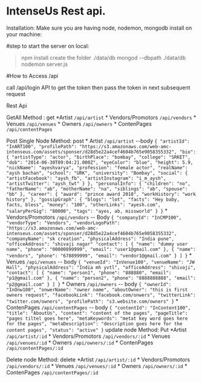 # IntenseUs Rest api.

Installation:
Make sure you are having node, nodemon, mongodb install on your machine:

#step to start the server on local:
>npm install
>create the folder ./data/db
>mongod --dbpath ./data/db
>nodemon server.js

#How to Access /api

call /api/login API to get the token then pass the token in next subsequent request


Rest Api

GetAll
   Method : get
    *Artist
        `/api/artist`
    * Vendors/Promotors
        `/api/vendors`
    * Venues
        `/api/venues`
    * Owners
        `/api/owners`
    * ContenPages
        `/api/contentPages`

Post Single Node
    Method: post
        * Artist
            `/api/artist`
            --body
                ```
                {
                    "artistId": "InART100",
                    "profilePath": "https://s3.amazonaws.com/web-amc-intenseus.com/assets/sponser/d28d5e22a4cef4604b765e9058355332",
                    "bio": {
                        "artistType": "actor",
                        "birthPlace": "bombay",
                        "college": "SRKET",
                        "dob": "2014-06-30T09:04:21.000Z",
                        "eyeColor": "blue",
                        "height": 5.9,
                        "nickName": "ayeshvarya",
                        "profession": "female actor",
                        "realName": "aysh bachan",
                        "school": "URK",
                        "university": "Bombay",
                        "social": {
                            "artistFacebook": "aysh_fb",
                            "artistInstagram": "i_m_aysh",
                            "artistTwitter": "aysh_twt"
                        }
                    },
                    "personalInfo": {
                        "children": "no",
                        "fatherName": "ab",
                        "motherName": "na",
                        "siblings": "ab",
                        "spouse": "bb"
                    },
                    "career": {
                        "award": "prince award 2018",
                        "workHistory": "work history"
                    },
                    "gossipGraph": {
                        "blogs": "lot",
                        "facts": "Hey baby, facts, bless",
                        "money": "100",
                        "otherLinks": "ayesh.com",
                        "salaryPerGig": "80000",
                        "tags": "ayes, ab, missworld"
                    }
                }
                ```
        * Vendors/Promotors
            `/api/vendors`
             -- Body
                ```
                    {
                        "companyId": "InCMP100",
                        "vendorType": "Vendors",
                        "vendorLogoPath": "https://s3.amazonaws.com/web-amc-intenseus.com/assets/sponser/d28d5e22a4cef4604b765e9058355332",
                        "companyName": "sk creation",
                        "physicalAddress": "India pune",
                        "officeAddress": "shivaji nagar"
                        "contact": [
                            {
                                "name": "dummy user name",
                                "phone": "00000899999",
                                "email": "user1@gmail.com"
                            },
                            {
                                "name": "vendors",
                                "phone": "678899999",
                                "email": "vendor1@gmail.com"
                            }
                        ]
                    }
                ```
        * Venues
            `/api/venues`
            -- body
                ```
                    {
                        "venueId": "InVenue100",
                        "venueName": "JW Hall",
                        "physicalAddress": "India mh yvtl",
                        "officeAddress": "shivaji",
                        "contact": [
                            {
                                "name": "person1",
                                "phone": "888880",
                                "email": "p1@gmail.com"
                            },
                            {
                                "name": "person2",
                                "phone": "8888888888",
                                "email": "p2@gmail.com"
                            }
                        ]
                    }
                ```
        * Owners
            `/api/owners`
            -- body
               ```
               {
                   "ownerId": "InOnw100",
                   "onwerName": "owner name",
                   "aboutOwner": "this is first owners request",
                   "facebookLink": "facebook.com/onwers",
                   "twitterLink": "twitter.com/owners",
                   "profilePath": "s3.website.com/owners"
               }
               ```
        * ContenPages
            `/api/contentPages`
            --  body
                ```
                {
                    "contentId": "InContent100",
                    "title": "AboutUs",
                    "content": "content of the pages",
                    "pageTitle": "pages tiltel goes here",
                    "metaKeywords": "metat key word goes here for the pages",
                    "metaDescription": "description goes here for the content pages",
                    "status": "active"
                }
                ```
update node
    Method: Put
        *Artist
            `/api/artist/:id`
        * Vendors/Promotors
            `/api/vendors/:id`
        * Venues
            `/api/venues/:id`
        * Owners
            `/api/owners/:id`
        * ContenPages
            `/api/contentPages/:id`

Delete node
    Method: delete
        *Artist
            `/api/artist/:id`
        * Vendors/Promotors
            `/api/vendors/:id`
        * Venues
            `/api/venues/:id`
        * Owners
            `/api/owners/:id`
        * ContenPages
            `/api/contentPages/:id`